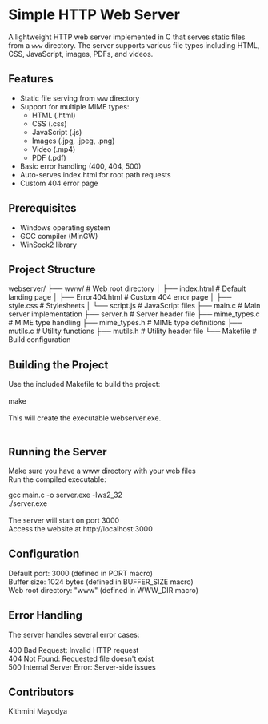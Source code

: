 # Simple HTTP Web Server

A lightweight HTTP web server implemented in C that serves static files from a `www` directory. The server supports various file types including HTML, CSS, JavaScript, images, PDFs, and videos.

## Features

- Static file serving from `www` directory
- Support for multiple MIME types:
  - HTML (.html)
  - CSS (.css)
  - JavaScript (.js)
  - Images (.jpg, .jpeg, .png)
  - Video (.mp4)
  - PDF (.pdf)
- Basic error handling (400, 404, 500)
- Auto-serves index.html for root path requests
- Custom 404 error page

## Prerequisites

- Windows operating system
- GCC compiler (MinGW)
- WinSock2 library

## Project Structure
webserver/ ├── www/ # Web root directory │ ├── index.html # Default landing page │ ├── Error404.html # Custom 404 error page │ ├── style.css # Stylesheets │ └── script.js # JavaScript files ├── main.c # Main server implementation ├── server.h # Server header file ├── mime_types.c # MIME type handling ├── mime_types.h # MIME type definitions ├── mutils.c # Utility functions ├── mutils.h # Utility header file └── Makefile # Build configuration


## Building the Project

Use the included Makefile to build the project:<br><br>
make <br><br>
This will create the executable webserver.exe.<br><br>

## Running the Server<br>
Make sure you have a www directory with your web files<br>
Run the compiled executable:<br>

   gcc main.c -o server.exe -lws2_32<br>
  ./server.exe<br><br>
The server will start on port 3000<br>
Access the website at http://localhost:3000<br>

## Configuration<br>
   Default port: 3000 (defined in PORT macro)<br>
   Buffer size: 1024 bytes (defined in BUFFER_SIZE macro)<br>
   Web root directory: "www" (defined in WWW_DIR macro)<br>

## Error Handling<br>
The server handles several error cases:<br>

400 Bad Request: Invalid HTTP request<br>
404 Not Found: Requested file doesn't exist<br>
500 Internal Server Error: Server-side issues<br>

## Contributors<br>
Kithmini Mayodya
